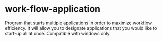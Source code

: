 # work-flow-application
Program that starts multiple applications in order to maximize workflow efficiency. It will allow you to designate applications that you would like to start-up all at once.
Compatible with windows only
